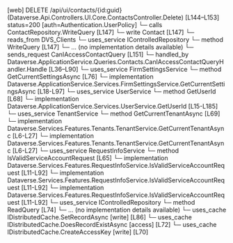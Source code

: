 [web] DELETE /api/ui/contacts/{id:guid}  (Dataverse.Api.Controllers.UI.Core.ContactsController.Delete)  [L144–L153] status=200 [auth=Authentication.UserPolicy]
  └─ calls ContactRepository.WriteQuery [L147]
  └─ write Contact [L147]
    └─ reads_from DVS_Clients
  └─ uses_service IControlledRepository<Contact>
    └─ method WriteQuery [L147]
      └─ ... (no implementation details available)
  └─ sends_request CanIAccessContactQuery [L151]
    └─ handled_by Dataverse.ApplicationService.Queries.Contacts.CanIAccessContactQueryHandler.Handle [L36–L90]
      └─ uses_service FirmSettingsService
        └─ method GetCurrentSettingsAsync [L76]
          └─ implementation Dataverse.ApplicationService.Services.FirmSettingsService.GetCurrentSettingsAsync [L18-L97]
      └─ uses_service UserService
        └─ method GetUserId [L68]
          └─ implementation Dataverse.ApplicationService.Services.UserService.GetUserId [L15-L185]
      └─ uses_service TenantService
        └─ method GetCurrentTenantAsync [L69]
          └─ implementation Dataverse.Services.Features.Tenants.TenantService.GetCurrentTenantAsync [L6-L27]
          └─ implementation Dataverse.Services.Features.Tenants.TenantService.GetCurrentTenantAsync [L6-L27]
      └─ uses_service RequestInfoService
        └─ method IsValidServiceAccountRequest [L65]
          └─ implementation Dataverse.Services.Features.RequestInfoService.IsValidServiceAccountRequest [L11-L92]
          └─ implementation Dataverse.Services.Features.RequestInfoService.IsValidServiceAccountRequest [L11-L92]
          └─ implementation Dataverse.Services.Features.RequestInfoService.IsValidServiceAccountRequest [L11-L92]
      └─ uses_service IControlledRepository<Contact>
        └─ method ReadQuery [L74]
          └─ ... (no implementation details available)
      └─ uses_cache IDistributedCache.SetRecordAsync [write] [L86]
      └─ uses_cache IDistributedCache.DoesRecordExistAsync [access] [L72]
      └─ uses_cache IDistributedCache.CreateAccessKey [write] [L70]

